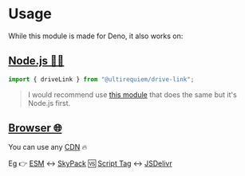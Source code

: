 # Usage

While this module is made for Deno, it also works on:

## [Node.js 🐢🚀](https://npmjs.com/package/@ultirequiem/drive-link)

```javascript
import { driveLink } from "@ultirequiem/drive-link";
```

> I would recommend use [this module](https://github.com/Richienb/drive-url)
> that does the same but it's Node.js first.

## [Browser 🌐](https://developer.mozilla.org/en-US/docs/Glossary/Browser)

You can use any [CDN](https://en.wikipedia.org/wiki/Content_delivery_network) 🔥

Eg 👉
[ESM](https://developer.mozilla.org/en-US/docs/Web/JavaScript/Guide/Modules) ↔️
[SkyPack](https://cdn.skypack.dev/@ultirequiem/drive_link) 🆚
[Script Tag](https://developer.mozilla.org/en-US/docs/Web/HTML/Element/script) ↔️
[JSDelivr](https://cdn.jsdelivr.net/npm/@ultirequiem/drive_link)
